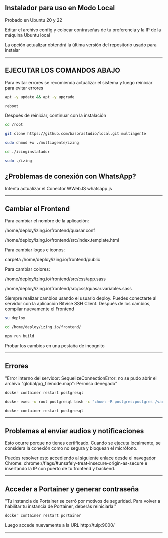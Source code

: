 ## Instalador para uso en Modo Local

Probado en Ubuntu 20 y 22

Editar el archivo config y colocar contraseñas de tu preferencia y la IP de la máquina Ubuntu local

La opción actualizar obtendrá la última versión del repositorio usado para instalar

---

## EJECUTAR LOS COMANDOS ABAJO ##

Para evitar errores se recomienda actualizar el sistema y luego reiniciar para evitar errores

```bash
apt -y update && apt -y upgrade
```
```bash
reboot
```

Después de reiniciar, continuar con la instalación

```bash
cd /root
```
```bash
git clone https://github.com/basorastudio/local.git multiagente
```
```bash
sudo chmod +x ./multiagente/izing
```
```bash
cd ./izinginstalador
```
```bash
sudo ./izing
```

## ¿Problemas de conexión con WhatsApp? ##

Intenta actualizar el Conector WWebJS whatsapp.js

---

## Cambiar el Frontend

Para cambiar el nombre de la aplicación:

/home/deploy/izing.io/frontend/quasar.conf

/home/deploy/izing.io/frontend/src/index.template.html

Para cambiar logos e iconos:

carpeta /home/deploy/izing.io/frontend/public

Para cambiar colores:

/home/deploy/izing.io/frontend/src/css/app.sass

/home/deploy/izing.io/frontend/src/css/quasar.variables.sass

Siempre realizar cambios usando el usuario deploy. Puedes conectarte al servidor con la aplicación Bitvise SSH Client. Después de los cambios, compilar nuevamente el Frontend

```bash
su deploy
```
```bash
cd /home/deploy/izing.io/frontend/
```
```bash
npm run build
```

Probar los cambios en una pestaña de incógnito

---

## Errores

"Error interno del servidor: SequelizeConnectionError: no se pudo abrir el archivo \"global/pg_filenode.map\": Permiso denegado"

```bash
docker container restart postgresql
```
```bash
docker exec -u root postgresql bash -c "chown -R postgres:postgres /var/lib/postgresql/data"
```
```bash
docker container restart postgresql
```

---

## Problemas al enviar audios y notificaciones

Esto ocurre porque no tienes certificado. Cuando se ejecuta localmente, se considera la conexión como no segura y bloquean el micrófono.

Puedes resolver esto accediendo al siguiente enlace desde el navegador Chrome: chrome://flags/#unsafely-treat-insecure-origin-as-secure e insertando la IP con puerto de tu frontend y backend.

---

## Acceder a Portainer y generar contraseña

"Tu instancia de Portainer se cerró por motivos de seguridad. Para volver a habilitar tu instancia de Portainer, deberás reiniciarla."

```bash
docker container restart portainer
```

Luego accede nuevamente a la URL http://tuip:9000/

---

